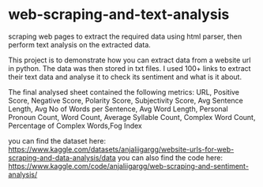 # web-scraping-and-text-analysis
scraping web pages to extract the required data using html parser, then perform text analysis on the extracted data.

This project is to demonstrate how you can extract data from a website url in python.
The data was then stored in txt files.
I used 100+ links to extract their text data and analyse it to check its sentiment and what is it about.

The final analysed sheet contained the following metrics:
URL,	Positive Score,	Negative Score,	Polarity Score,	Subjectivity Score,	Avg Sentence Length,	Avg No of Words per Sentence,	Avg Word Length,	Personal Pronoun Count,	Word Count,	Average Syllable Count,	Complex Word Count,	Percentage of Complex Words,Fog Index

you can find the dataset here: https://www.kaggle.com/datasets/anjaliigargg/website-urls-for-web-scraping-and-data-analysis/data
you can also find the code here: https://www.kaggle.com/code/anjaliigargg/web-scraping-and-sentiment-analysis/
